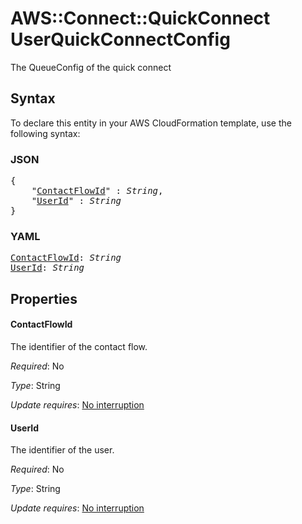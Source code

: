 # AWS::Connect::QuickConnect UserQuickConnectConfig

The QueueConfig of the quick connect

## Syntax

To declare this entity in your AWS CloudFormation template, use the following syntax:

### JSON

<pre>
{
    "<a href="#contactflowid" title="ContactFlowId">ContactFlowId</a>" : <i>String</i>,
    "<a href="#userid" title="UserId">UserId</a>" : <i>String</i>
}
</pre>

### YAML

<pre>
<a href="#contactflowid" title="ContactFlowId">ContactFlowId</a>: <i>String</i>
<a href="#userid" title="UserId">UserId</a>: <i>String</i>
</pre>

## Properties

#### ContactFlowId

The identifier of the contact flow.

_Required_: No

_Type_: String

_Update requires_: [No interruption](https://docs.aws.amazon.com/AWSCloudFormation/latest/UserGuide/using-cfn-updating-stacks-update-behaviors.html#update-no-interrupt)

#### UserId

The identifier of the user.

_Required_: No

_Type_: String

_Update requires_: [No interruption](https://docs.aws.amazon.com/AWSCloudFormation/latest/UserGuide/using-cfn-updating-stacks-update-behaviors.html#update-no-interrupt)
